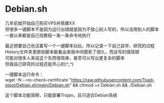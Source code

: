 # Debian.sh
几年前就开始自己购买VPS并搭建XX  
但很多一键脚本不是因为运行出错就是因为不放心别人写的，所以没用别人的脚本  
一直以来都是自己找教程一条一条命令地执行  

最近想要自己也试着写一个一键脚本玩玩，所以记录一下自己自学、研究的过程  
History文件夹里那些脚本能看出来我中间摸索了很久，而且写的很简陋  
可能对很多人来说这个东西很简单，甚至可以写出更复杂的脚本  
但我自己研究的过程还挺开心的(*^_^*)

一键脚本运行命令：  
wget -N --no-check-certificate "https://raw.githubusercontent.com/Toad-stool/Debian.sh/main/Debian.sh" && chmod +x Debian.sh && ./Debian.sh  

这个脚本功能简陋，只能部署Trojan，且只适合Debian系统
